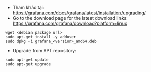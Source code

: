 - Tham khảo tại: https://grafana.com/docs/grafana/latest/installation/upgrading/
- Go to the download page for the latest download links: https://grafana.com/grafana/download?platform=linux
```
wget <debian package url>
sudo apt-get install -y adduser
sudo dpkg -i grafana_<version>_amd64.deb
```
- Upgrade from APT repository:
```
sudo apt-get update
sudo apt-get upgrade
```
